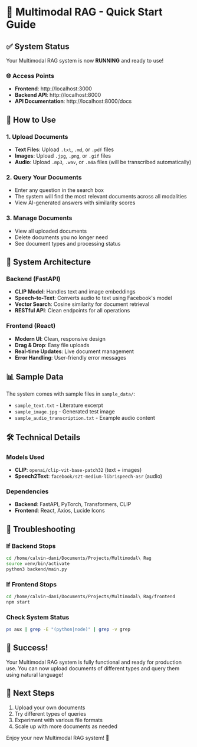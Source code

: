 # 🚀 Multimodal RAG - Quick Start Guide

## ✅ System Status
Your Multimodal RAG system is now **RUNNING** and ready to use!

### 🌐 Access Points
- **Frontend**: http://localhost:3000
- **Backend API**: http://localhost:8000
- **API Documentation**: http://localhost:8000/docs

## 🎯 How to Use

### 1. Upload Documents
- **Text Files**: Upload `.txt`, `.md`, or `.pdf` files
- **Images**: Upload `.jpg`, `.png`, or `.gif` files  
- **Audio**: Upload `.mp3`, `.wav`, or `.m4a` files (will be transcribed automatically)

### 2. Query Your Documents
- Enter any question in the search box
- The system will find the most relevant documents across all modalities
- View AI-generated answers with similarity scores

### 3. Manage Documents
- View all uploaded documents
- Delete documents you no longer need
- See document types and processing status

## 🔧 System Architecture

### Backend (FastAPI)
- **CLIP Model**: Handles text and image embeddings
- **Speech-to-Text**: Converts audio to text using Facebook's model
- **Vector Search**: Cosine similarity for document retrieval
- **RESTful API**: Clean endpoints for all operations

### Frontend (React)
- **Modern UI**: Clean, responsive design
- **Drag & Drop**: Easy file uploads
- **Real-time Updates**: Live document management
- **Error Handling**: User-friendly error messages

## 📊 Sample Data
The system comes with sample files in `sample_data/`:
- `sample_text.txt` - Literature excerpt
- `sample_image.jpg` - Generated test image
- `sample_audio_transcription.txt` - Example audio content

## 🛠️ Technical Details

### Models Used
- **CLIP**: `openai/clip-vit-base-patch32` (text + images)
- **Speech2Text**: `facebook/s2t-medium-librispeech-asr` (audio)

### Dependencies
- **Backend**: FastAPI, PyTorch, Transformers, CLIP
- **Frontend**: React, Axios, Lucide Icons

## 🚨 Troubleshooting

### If Backend Stops
```bash
cd /home/calvin-dani/Documents/Projects/Multimodal\ Rag
source venv/bin/activate
python3 backend/main.py
```

### If Frontend Stops
```bash
cd /home/calvin-dani/Documents/Projects/Multimodal\ Rag/frontend
npm start
```

### Check System Status
```bash
ps aux | grep -E "(python|node)" | grep -v grep
```

## 🎉 Success!
Your Multimodal RAG system is fully functional and ready for production use. You can now upload documents of different types and query them using natural language!

## 📝 Next Steps
1. Upload your own documents
2. Try different types of queries
3. Experiment with various file formats
4. Scale up with more documents as needed

Enjoy your new Multimodal RAG system! 🎊
